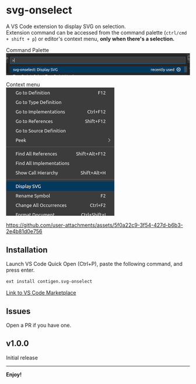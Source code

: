 # svg-onselect

A VS Code extension to display SVG on selection.<br/>
Extension command can be accessed from the command palette (`ctrl/cmd + shift + p`) or editor's context menu, **only when there's a selection.** <br/>

Command Palette<br/>
![Screenshot of command palette showing the extension command](./assets/command-palette.png) <br/>

Context menu<br/>
![shot of editor's context menu  showing the extension command](./assets/context.png)


https://github.com/user-attachments/assets/5f0a22c9-3f54-427d-b6b3-2e4b81d0e756


## Installation

Launch VS Code Quick Open (Ctrl+P), paste the following command, and press enter.

```bash
ext install contigen.svg-onselect
```

[Link to VS Code Marketplace ](https://marketplace.visualstudio.com/items?itemName=contigen.svg-onselect)

## Issues

Open a PR if you have one.

## v1.0.0

Initial release

---

**Enjoy!**
